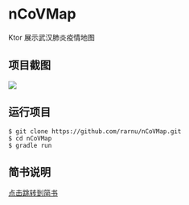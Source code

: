 # nCoVMap
Ktor 展示武汉肺炎疫情地图

## 项目截图

![](https://github.com/rarnu/nCoVMap/raw/master/screenshot/sample.png)

## 运行项目

```
$ git clone https://github.com/rarnu/nCoVMap.git
$ cd nCoVMap
$ gradle run
```

## 简书说明

[点击跳转到简书](https://www.jianshu.com/p/8912e8c44913)

